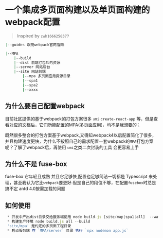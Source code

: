 # 一个集成多页面构建以及单页面构建的webpack配置
> Inspired by `zwh1666258377`

```bash
|--guides 跟随webpack官网指南

|--MPA
    |--build
    |--dist 前端打包后的资源
    |--server 网站后台
    |--site 网站前端
        |--mpa 多页面应用资源目录
        |--spa1
        |--spa2
        |--xxxx
```
## 为什么要自己配置webpack
目前社区提供的基于webpack的打包方案很多 `umi` `create-react-app` 等，但是查看对应的文档后，它们所能配置的MPA(多页面应用)，均不是我想要的；

既然很多整合的打包方案基于webpack,又得知webpack4以后配置简化了很多，并且构建速度更快，为什么不按照自己的需求配置一套webpack的`MPA`打包方案呢？了解了webpack后，再使用 `umi`之类二次封装的工具 会更容易上手

## 为什么不是 fuse-box
fuse-box 它年轻且成熟 并且它足够快,配置也足够简洁一切都是 Typescript 来处理，甚至我认为它比`webpack`要更好.但是自己的段位不够，在配置`fusebox`时总是搞不定 antd 4.0按需加载的问题

## 如何使用

```js
 * 开发中产出dist目录交给服务端使用 node build.js [site/map|spa1|all]  --watch
 * 构建生产环境 node build.js all --build
 'site/mpa' 是约定的多页面工程目录
 * 启动服务端 在 `MPA/server` 目录 执行 `npx nodemon app.js` 
```